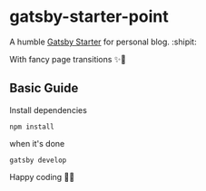 # gatsby-starter-point

A humble [Gatsby Starter](https://www.gatsbyjs.com/starters/teaware/gatsby-starter-point/) for personal blog. :shipit:

With fancy page transitions ✨💫

## Basic Guide

Install dependencies

```
npm install
```

when it's done

```
gatsby develop
```

Happy coding 💅🏻
